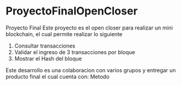 # ProyectoFinalOpenCloser
Proyecto Final
Este proyecto es el open closer para realizar un mini blockchain, el cual permite realizar lo siguiente

1. Consultar transacciones
2. Validar el ingreso de 3 transacciones por bloque
3. Mostrar el Hash del bloque

Este desarrollo es una colaboracion con varios grupos y entregar un producto final el cual cuenta con:
Metodo 

